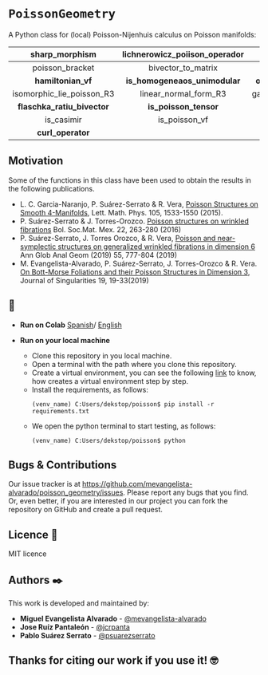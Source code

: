 
# `PoissonGeometry`
A Python class for (local) Poisson-Nijenhuis calculus on Poisson manifolds:

|  sharp_morphism            | lichnerowicz_poiison_operador  | modular_vf           |
| :-------:                  | :------:                       | :-----:              |
| poisson_bracket            | bivector_to_matrix             | jacobiator           |
| __hamiltonian_vf__         | __is_homogeneaos_unimodular__  | __one_forms_bracket__|
| isomorphic_lie_poisson_R3  | linear_normal_form_R3          | gauge_transformation |
|__flaschka_ratiu_bivector__ | __is_poisson_tensor__          |__is_in_kernel__      |
|is_casimir                  |is_poisson_vf                   |is_poisson_par        |
|__curl_operator__           |                                |                      |

<!-- For more information you can read the [wiki](https://github.com/mevangelista-alvarado/poisson_geometry/wiki) this project. or the our [documentation]()-->

## Motivation 
Some of the functions in this class have been used to obtain the results in the following publications.

 * L.  C.  Garcia-Naranjo,  P.  Suárez-Serrato & R.  Vera, [Poisson Structures on Smooth 4-Manifolds](https://link.springer.com/article/10.1007/s11005-015-0792-8), Lett. Math. Phys. 105, 1533-1550 (2015). 
 * P. Suárez-Serrato & J. Torres-Orozco. [Poisson structures on wrinkled fibrations](https://link.springer.com/article/10.1007/s40590-015-0072-8) Bol. Soc.Mat. Mex. 22, 263-280 (2016) 
 * P. Suárez-Serrato, J. Torres Orozco, & R. Vera,  [Poisson and near-symplectic structures on generalized wrinkled fibrations in dimension 6](https://link.springer.com/article/10.1007/s10455-019-09651-2) Ann Glob Anal Geom (2019) 55, 777-804 (2019)
 * M. Evangelista-Alvarado, P. Suárez-Serrato, J. Torres-Orozco & R. Vera. [On Bott-Morse Foliations and their Poisson Structures in Dimension 3](http://journalofsingularities.org/volume19/article2.html), Journal of Singularities 19, 19-33(2019)

## 🚀
<!--- #### Testing: --->
 * __Run on Colab__ [Spanish](https://colab.research.google.com/drive/1SN6PS0auO-h3aCXIenblnwJIV-YpowtZ)/ [English](https://colab.research.google.com/drive/1XYcaJQ29XwkblXQOYumT1s8_00bHUEKZ)
   
 * __Run on your local machine__
   * Clone this repository in you local machine.
   * Open a terminal with the path where you clone this repository.
   * Create a virtual environment, you can see the following [link](https://gist.github.com/mevangelista-alvarado/8ee2fd663e7446e543fc04eacce0f303) to know, how creates a virtual environment step by step.
   * Install the requirements, as follows:
      ```
      (venv_name) C:Users/dekstop/poisson$ pip install -r requirements.txt
      ```
   * We open the python terminal to start testing, as follows:
      ```
      (venv_name) C:Users/dekstop/poisson$ python
      ```
	
	<!-- 
	* Testing the class.
	   For example we want convert to matriz the bivector <a href="https://www.codecogs.com/eqnedit.php?latex=$$\pi=x_{3}\frac{\partial}{\partial&space;x_{1}}\wedge\frac{\partial}{\partial&space;x_{2}}&space;-&space;x_{2}\frac{\partial}{\partial&space;x_{1}}\wedge\frac{\partial}{\partial&space;x_{3}}&space;&plus;&space;x_{1}\frac{\partial}{\partial&space;x_{2}}\wedge\frac{\partial}{\partial&space;x_{3}}$$" target="_blank"><img src="https://latex.codecogs.com/gif.latex?$$\pi=x_{3}\frac{\partial}{\partial&space;x_{1}}\wedge\frac{\partial}{\partial&space;x_{2}}&space;-&space;x_{2}\frac{\partial}{\partial&space;x_{1}}\wedge\frac{\partial}{\partial&space;x_{3}}&space;&plus;&space;x_{1}\frac{\partial}{\partial&space;x_{2}}\wedge\frac{\partial}{\partial&space;x_{3}}$$" title="$$\pi=x_{3}\frac{\partial}{\partial x_{1}}\wedge\frac{\partial}{\partial x_{2}} - x_{2}\frac{\partial}{\partial x_{1}}\wedge\frac{\partial}{\partial x_{3}} + x_{1}\frac{\partial}{\partial x_{2}}\wedge\frac{\partial}{\partial x_{3}}$$" /></a>
	   then <a href="https://www.codecogs.com/eqnedit.php?latex=\pi" target="_blank"><img src="https://latex.codecogs.com/gif.latex?\pi" title="\pi" /></a> is equivalent to ```{(1,2): 'x3', (1,3): '-x2', (2,3): 'x1'}``` in this class.
	   ```
	   >>> from poisson import PoissonGeometry
	   >>> # We instantiate the Poisson class for dimension 3
	   >>> pg = PoissonGeometry(3)
	   >>> pg.bivector_to_matrix({(1,2): 'x3', (1,3): '-x2', (2,3): 'x1'})
	   Matrix([
	   [  0,  x3, -x2],
	   [-x3,   0,  x1],
	   [ x2, -x1,   0]])
	   ```
		
		This function has an option for output is in latex format string, for this, we change the flag latex_format to True (its default value is False) as shown below.
		
		```
		 >>> print(pg.bivector_to_matrix({(1,2): 'x3', (1,3): '-x2', (2,3): 'x1'}, latex_format=True))
		   \left[\begin{array}{ccc}0 & x_{3} & - x_{2}\\- x_{3} & 0 & x_{1}\\x_{2} & - x_{1} & 0\end{array}\right]
		```
		<!--For more information to how use this class you can read the [documentation]() or the our [wiki](https://github.com/mevangelista-alvarado/poisson_geometry/wiki)-->

<!--## TO DO
Calculate Poisson Cohomology with linear coefficients.-->

## Bugs & Contributions
Our issue tracker is at https://github.com/mevangelista-alvarado/poisson_geometry/issues. Please report any bugs that you find. Or, even better, if you are interested in our project you can fork the repository on GitHub and create a pull request. 

## Licence 📄
MIT licence

## Authors ✒️
This work is developed and maintained by:
 * **Miguel Evangelista Alvarado** - [@mevangelista-alvarado](https://github.com/mevangelista-alvarado)
 * **Jose Ruíz Pantaleón** - [@jcrpanta](https://github.com/jcrpanta)
 * **Pablo Suárez Serrato** - [@psuarezserrato](https://github.com/psuarezserrato)

## Thanks for citing our work if you use it! 🤓 ##

<!-- 
## Do not forget.
* Comment to others about this project 📢
* Cite this project if you use it 🤓.
* Finally, if you know one of the authors, invite him a beer🍺.
---
